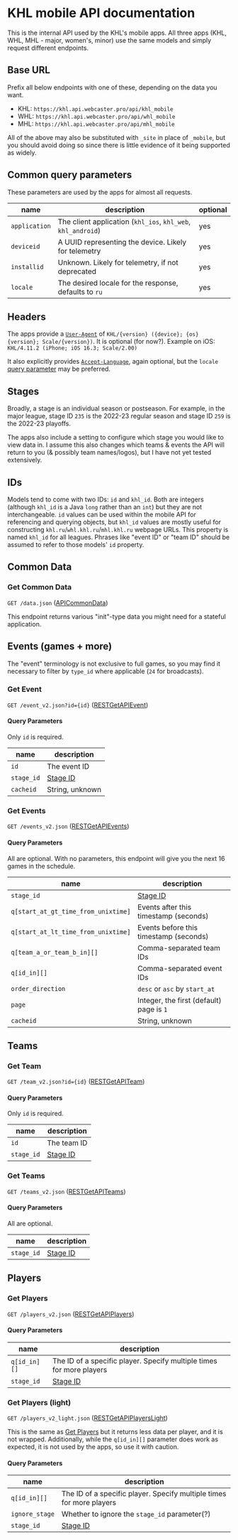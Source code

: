 # KHL mobile API documentation

This is the internal API used by the KHL's mobile apps. All three apps (KHL, WHL, MHL - major, women's, minor) use the same models and simply request different endpoints.

## Base URL

Prefix all below endpoints with one of these, depending on the data you want.

- KHL: `https://khl.api.webcaster.pro/api/khl_mobile`
- WHL: `https://khl.api.webcaster.pro/api/whl_mobile`
- MHL: `https://khl.api.webcaster.pro/api/mhl_mobile`

All of the above may also be substituted with `_site` in place of `_mobile`, but you should avoid doing so since there is little evidence of it being supported as widely.

## Common query parameters

These parameters are used by the apps for almost all requests.

| name          | description                                                  | optional |
|---------------|--------------------------------------------------------------|----------|
| `application` | The client application (`khl_ios`, `khl_web`, `khl_android`) | yes      |
| `deviceid`    | A UUID representing the device. Likely for telemetry         | yes      |
| `installid`   | Unknown. Likely for telemetry, if not deprecated             | yes      |
| `locale`      | The desired locale for the response, defaults to `ru`        | yes      |

## Headers

The apps provide a [`User-Agent`](https://developer.mozilla.org/docs/Web/HTTP/Headers/User-Agent) of `KHL/{version} ({device}; {os} {version}; Scale/{version})`. It is optional (for now?). Example on iOS: `KHL/4.11.2 (iPhone; iOS 16.3; Scale/2.00)`

It also explicitly provides [`Accept-Language`](https://developer.mozilla.org/docs/Web/HTTP/Headers/Accept-Language), again optional, but the `locale` [query parameter](#common-query-parameters) may be preferred.

## Stages

Broadly, a stage is an individual season or postseason. For example, in the major league, stage ID `235` is the 2022-23 regular season and stage ID `259` is the 2022-23 playoffs.

The apps also include a setting to configure which stage you would like to view data in. I assume this also changes which teams & events the API will return to you (& possibly team names/logos), but I have not yet tested extensively.

## IDs

Models tend to come with two IDs: `id` and `khl_id`. Both are integers (although `khl_id` is a Java `long` rather than an `int`) but they are not interchangeable. `id` values can be used within the mobile API for referencing and querying objects, but `khl_id` values are mostly useful for constructing `khl.ru`/`whl.khl.ru`/`mhl.khl.ru` webpage URLs. This property is named `khl_id` for all leagues. Phrases like "event ID" or "team ID" should be assumed to refer to those models' `id` property.

## Common Data

### Get Common Data

`GET /data.json` ([APICommonData](/types/src/payloads/data.ts))

This endpoint returns various "init"-type data you might need for a stateful application.

## Events (games + more)

The "event" terminology is not exclusive to full games, so you may find it necessary to filter by `type_id` where applicable (`24` for broadcasts).

### Get Event

`GET /event_v2.json?id={id}` ([RESTGetAPIEvent](/types/src/rest/event.ts))

#### Query Parameters

Only `id` is required.

| name       | description         |
|------------|---------------------|
| `id`       | The event ID        |
| `stage_id` | [Stage ID](#stages) |
| `cacheid`  | String, unknown     |

### Get Events

`GET /events_v2.json` ([RESTGetAPIEvents](/types/src/rest/event.ts))

#### Query Parameters

All are optional. With no parameters, this endpoint will give you the next 16 games in the schedule.

| name                                | description                              |
|-------------------------------------|------------------------------------------|
| `stage_id`                          | [Stage ID](#stages)                      |
| `q[start_at_gt_time_from_unixtime]` | Events after this timestamp (seconds)    |
| `q[start_at_lt_time_from_unixtime]` | Events before this timestamp (seconds)   |
| `q[team_a_or_team_b_in][]`          | Comma-separated team IDs                 |
| `q[id_in][]`                        | Comma-separated event IDs                |
| `order_direction`                   | `desc` or `asc` by `start_at`            |
| `page`                              | Integer, the first (default) page is `1` |
| `cacheid`                           | String, unknown                          |

## Teams

### Get Team

`GET /team_v2.json?id={id}` ([RESTGetAPITeam](/types/src/rest/team.ts))

#### Query Parameters

Only `id` is required.

| name       | description         |
|------------|---------------------|
| `id`       | The team ID         |
| `stage_id` | [Stage ID](#stages) |

### Get Teams

`GET /teams_v2.json` ([RESTGetAPITeams](/types/src/rest/team.ts))

#### Query Parameters

All are optional.

| name       | description         |
|------------|---------------------|
| `stage_id` | [Stage ID](#stages) |

## Players

### Get Players

`GET /players_v2.json` ([RESTGetAPIPlayers](/types/src/rest/player.ts))

#### Query Parameters

| name         | description                                                          |
|--------------|----------------------------------------------------------------------|
| `q[id_in][]` | The ID of a specific player. Specify multiple times for more players |
| `stage_id`   | [Stage ID](#stages)                                                  |

### Get Players (light)

`GET /players_v2_light.json` ([RESTGetAPIPlayersLight](/types/src/rest/player.ts))

This is the same as [Get Players](#get-players) but it returns less data per player, and it is not wrapped. Additionally, while the `q[id_in][]` parameter does work as expected, it is not used by the apps, so use it with caution.

#### Query Parameters

| name           | description                                                          |
|----------------|----------------------------------------------------------------------|
| `q[id_in][]`   | The ID of a specific player. Specify multiple times for more players |
| `ignore_stage` | Whether to ignore the `stage_id` parameter(?)                        |
| `stage_id`     | [Stage ID](#stages)                                                  |
